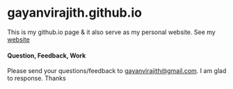 # gayanvirajith.github.io

This is my github.io page & it also serve as my personal website. See my [website](http://gayan.me/)

#### Question, Feedback, Work

Please send your questions/feedback to gayanvirajith@gmail.com.
I am glad to response. Thanks